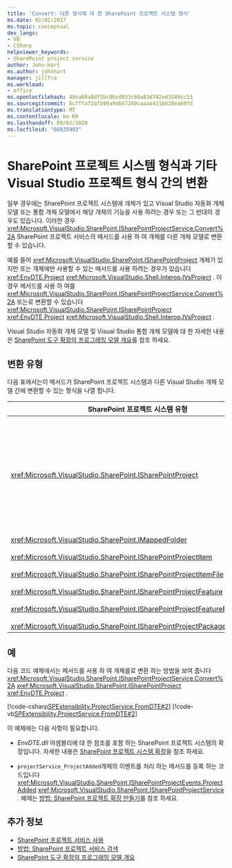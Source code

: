 ```yaml
---
title: 'Convert: 다른 형식에 대 한 SharePoint 프로젝트 시스템 형식'
ms.date: 02/02/2017
ms.topic: conceptual
dev_langs:
- VB
- CSharp
helpviewer_keywords:
- SharePoint project service
author: John-Hart
ms.author: johnhart
manager: jillfra
ms.workload:
- office
ms.openlocfilehash: 40ea60a8df5bc0bcd033c60a83d742ed3249cc53
ms.sourcegitcommit: 6cfffa72af599a9d667249caaaa411bb28ea69fd
ms.translationtype: MT
ms.contentlocale: ko-KR
ms.lasthandoff: 09/02/2020
ms.locfileid: "66835993"
---
```

# <a name="convert-between-sharepoint-project-system-types-and-other-visual-studio-project-types"></a>SharePoint 프로젝트 시스템 형식과 기타 Visual Studio 프로젝트 형식 간의 변환
  일부 경우에는 SharePoint 프로젝트 시스템에 개체가 있고 Visual Studio 자동화 개체 모델 또는 통합 개체 모델에서 해당 개체의 기능을 사용 하려는 경우 또는 그 반대의 경우도 있습니다. 이러한 경우 <xref:Microsoft.VisualStudio.SharePoint.ISharePointProjectService.Convert%2A> SharePoint 프로젝트 서비스의 메서드를 사용 하 여 개체를 다른 개체 모델로 변환할 수 있습니다.

 예를 들어 <xref:Microsoft.VisualStudio.SharePoint.ISharePointProject> 개체가 있지만 또는 개체에만 사용할 수 있는 메서드를 사용 하려는 경우가 있습니다 <xref:EnvDTE.Project> <xref:Microsoft.VisualStudio.Shell.Interop.IVsProject> . 이 경우 메서드를 사용 하 여를 <xref:Microsoft.VisualStudio.SharePoint.ISharePointProjectService.Convert%2A> 또는로 변환할 수 있습니다 <xref:Microsoft.VisualStudio.SharePoint.ISharePointProject> <xref:EnvDTE.Project> <xref:Microsoft.VisualStudio.Shell.Interop.IVsProject> .

 Visual Studio 자동화 개체 모델 및 Visual Studio 통합 개체 모델에 대 한 자세한 내용은 [SharePoint 도구 확장의 프로그래밍 모델 개요](../sharepoint/overview-of-the-programming-model-of-sharepoint-tools-extensions.md)를 참조 하세요.

## <a name="types-of-conversions"></a>변환 유형
 다음 표에서는이 메서드가 SharePoint 프로젝트 시스템과 다른 Visual Studio 개체 모델 간에 변환할 수 있는 형식을 나열 합니다.

|SharePoint 프로젝트 시스템 유형|자동화 및 통합 개체 모델의 해당 형식|
|------------------------------------|-------------------------------------------------------------------------|
|<xref:Microsoft.VisualStudio.SharePoint.ISharePointProject>|<xref:EnvDTE.Project><br /><br /> 또는<br /><br /> 프로젝트에 대 한 기본 COM 개체에 의해 구현 되는 Visual Studio 통합 개체 모델의 모든 인터페이스입니다. 이러한 인터페이스에는 <xref:Microsoft.VisualStudio.Shell.Interop.IVsHierarchy> , <xref:Microsoft.VisualStudio.Shell.Interop.IVsProject> (또는 파생 인터페이스) 및가 포함 됩니다 <xref:Microsoft.VisualStudio.Shell.Interop.IVsBuildPropertyStorage> . 프로젝트에 의해 구현 되는 기본 인터페이스 목록은 [프로젝트 모델 핵심 구성 요소](../extensibility/internals/project-model-core-components.md)를 참조 하세요.|
|<xref:Microsoft.VisualStudio.SharePoint.IMappedFolder><br /><br /> <xref:Microsoft.VisualStudio.SharePoint.ISharePointProjectItem><br /><br /> <xref:Microsoft.VisualStudio.SharePoint.ISharePointProjectItemFile><br /><br /> <xref:Microsoft.VisualStudio.SharePoint.ISharePointProjectFeature><br /><br /> <xref:Microsoft.VisualStudio.SharePoint.ISharePointProjectFeatureResourceFile><br /><br /> <xref:Microsoft.VisualStudio.SharePoint.ISharePointProjectPackage>|<xref:EnvDTE.ProjectItem><br /><br /> 또는<br /><br /> 이를 포함 하는의 <xref:System.UInt32> 프로젝트 멤버를 식별 하는 값 (VSITEMID이 라고도 함)입니다 <xref:Microsoft.VisualStudio.Shell.Interop.IVsHierarchy> . 이 값은 일부 메서드의 *itemid* 매개 변수에 전달 될 수 있습니다 <xref:Microsoft.VisualStudio.Shell.Interop.IVsHierarchy> .|

## <a name="example"></a>예
 다음 코드 예제에서는 메서드를 사용 하 여 개체를로 변환 하는 방법을 보여 줍니다 <xref:Microsoft.VisualStudio.SharePoint.ISharePointProjectService.Convert%2A> <xref:Microsoft.VisualStudio.SharePoint.ISharePointProject> <xref:EnvDTE.Project> .

 [!code-csharp[SPExtensibility.ProjectService.FromDTE#2](../sharepoint/codesnippet/CSharp/spprojectserviceaddin/connect.cs#2)]
 [!code-vb[SPExtensibility.ProjectService.FromDTE#2](../sharepoint/codesnippet/VisualBasic/spprojectserviceaddin/connect.vb#2)]

 이 예제에는 다음 사항이 필요합니다.

- *EnvDTE.dll* 어셈블리에 대 한 참조를 포함 하는 SharePoint 프로젝트 시스템의 확장입니다. 자세한 내용은 [SharePoint 프로젝트 시스템 확장](../sharepoint/extending-the-sharepoint-project-system.md)을 참조 하세요.

- `projectService_ProjectAdded`개체의 이벤트를 처리 하는 메서드를 등록 하는 코드입니다 <xref:Microsoft.VisualStudio.SharePoint.ISharePointProjectEvents.ProjectAdded> <xref:Microsoft.VisualStudio.SharePoint.ISharePointProjectService> . 예제는 [방법: SharePoint 프로젝트 확장 만들기](../sharepoint/how-to-create-a-sharepoint-project-extension.md)를 참조 하세요.

## <a name="see-also"></a>추가 정보

- [SharePoint 프로젝트 서비스 사용](../sharepoint/using-the-sharepoint-project-service.md)
- [방법: SharePoint 프로젝트 서비스 검색](../sharepoint/how-to-retrieve-the-sharepoint-project-service.md)
- [SharePoint 도구 확장의 프로그래밍 모델 개요](../sharepoint/overview-of-the-programming-model-of-sharepoint-tools-extensions.md)
